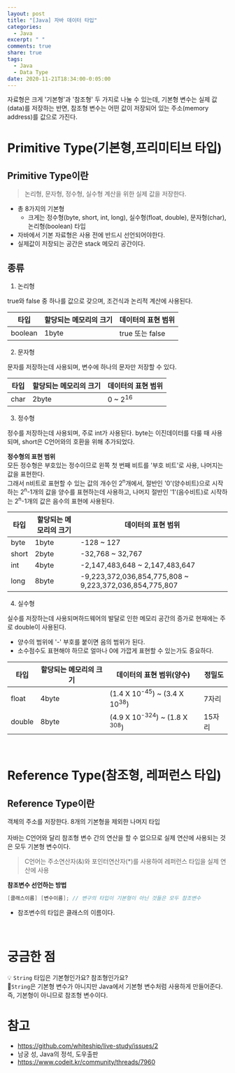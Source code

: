 ```yaml
---
layout: post
title: "[Java] 자바 데이터 타입"
categories:
  - Java
excerpt: " "
comments: true
share: true
tags:
  - Java
  - Data Type
date: 2020-11-21T18:34:00-0:05:00
---
```


자료형은 크게 '기본형'과 '참조형' 두 가지로 나눌 수 있는데, 기본형 변수는 실제 값(data)를 저장하는 반면, 참조형 변수는 어떤 값이 저장되어 있는 주소(memory address)를 값으로 가진다.

# Primitive Type(기본형,프리미티브 타입)

## Primitive Type이란

> 논리형, 문자형, 정수형, 실수형 계산을 위한 실제 값을 저장한다.

- 총 8가지의 기본형
  - 크게는 정수형(byte, short, int, long), 실수형(float, double), 문자형(char), 논리형(boolean) 타입
- 자바에서 기본 자료형은 사용 전에 반드시 선언되어야한다.
- 실제값이 저장되는 공간은 stack 메모리 공간이다.

## 종류

1. 논리형

true와 false 중 하나를 값으로 갖으며, 조건식과 논리적 계산에 사용된다.

| 타입    | 할당되는 메모리의 크기 | 데이터의 표현 범위 |
| ------- | ---------------------- | ------------------ |
| boolean | 1byte                  | true 또는 false    |

2. 문자형

문자를 저장하는데 사용되며, 변수에 하나의 문자만 저장할 수 있다.

| 타입 | 할당되는 메모리의 크기 | 데이터의 표현 범위 |
| ---- | ---------------------- | ------------------ |
| char | 2byte                  | 0 ~ 2<sup>16</sup> |

3. 정수형

정수를 저장하는데 사용되며, 주로 int가 사용된다. byte는 이진데이터를 다룰 때 사용되며, short은 C언어와의 호환을 위해 추가되었다.

**정수형의 표현 범위**<br>
모든 정수형은 부호있는 정수이므로 왼쪽 첫 번째 비트를 '부호 비트'로 사용, 나머지는 값을 표현한다. <br>
그래서 n비트로 표현할 수 있는 값의 개수인 2<sup>n</sup>개에서, 절반인 '0'(양수비트)으로 시작하는 2<sup>n</sup>-1개의 값을 양수를 표현하는데 사용하고, 나머지 절반인 '1'(음수비트)로 시작하는 2<sup>n</sup>-1개의 값은 음수의 표현에 사용된다.

| 타입  | 할당되는 메모리의 크기 | 데이터의 표현 범위                                     |
| ----- | ---------------------- | ------------------------------------------------------ |
| byte  | 1byte                  | -128 ~ 127                                             |
| short | 2byte                  | -32,768 ~ 32,767                                       |
| int   | 4byte                  | -2,147,483,648 ~ 2,147,483,647                         |
| long  | 8byte                  | -9,223,372,036,854,775,808 ~ 9,223,372,036,854,775,807 |

4. 실수형

실수를 저장하는데 사용되며하드웨어의 발달로 인한 메모리 공간의 증가로 현재에는 주로 double이 사용된다.

- 양수의 범위에 '-' 부호를 붙이면 음의 범위가 된다.
- 소수점수도 표현해야 하므로 얼마나 0에 가깝게 표현할 수 있는가도 중요하다.

| 타입   | 할당되는 메모리의 크기 | 데이터의 표현 범위(양수)                           | 정밀도 |
| ------ | ---------------------- | -------------------------------------------------- | ------ |
| float  | 4byte                  | (1.4 X 10<sup>-45</sup>) ~ (3.4 X 10<sup>38</sup>) | 7자리  |
| double | 8byte                  | (4.9 X 10<sup>-324</sup>) ~ (1.8 X <sup>308</sup>) | 15자리 |

<br>

# Reference Type(참조형, 레퍼런스 타입)

## Reference Type이란

객체의 주소를 저장한다. 8개의 기본형을 제외한 나머지 타입<br>
<br>
자바는 C언어와 달리 참조형 변수 간의 연산을 할 수 없으므로 실제 연산에 사용되는 것은 모두 기본형 변수이다.

> C언어는 주소연산자(&)와 포인터연산자(\*)를 사용하여 레퍼런스 타입을 실제 연산에 사용

**참조변수 선언하는 방법**

```java
[클래스이름] [변수이름]; // 변구의 타입이 기본형이 아닌 것들은 모두 참조변수
```

- 참조변수의 타입은 클래스의 이름이다.

<br>

# 궁금한 점

💡 `String` 타입은 기본형인가요? 참조형인가요?<br>
📢`String`은 기본형 변수가 아니지만 Java에서 기본형 변수처럼 사용하게 만들어준다. 즉, 기본형이 아니므로 참조형 변수이다.
<br>

# 참고

- <https://github.com/whiteship/live-study/issues/2>
- 남궁 성, Java의 정석, 도우출판
- <https://www.codeit.kr/community/threads/7960>

